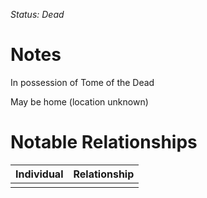 _Status: Dead_

# Notes
In possession of Tome of the Dead

May be home (location unknown)


# Notable Relationships
| Individual | Relationship |
| ---------- | ------------ |
|            |              |




